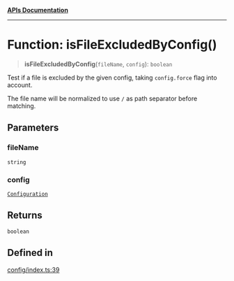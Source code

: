 [**APIs Documentation**](../README.md)

***

# Function: isFileExcludedByConfig()

> **isFileExcludedByConfig**(`fileName`, `config`): `boolean`

Test if a file is excluded by the given config, taking `config.force` flag into account.

The file name will be normalized to use `/` as path separator before matching.

## Parameters

### fileName

`string`

### config

[`Configuration`](../interfaces/Configuration.md)

## Returns

`boolean`

## Defined in

[config/index.ts:39](https://github.com/daidodo/format-imports/blob/e188bc4272dba9eddc624b65cf812895c79fd423/src/lib/config/index.ts#L39)
